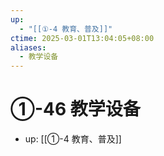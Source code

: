 ```yaml
---
up:
  - "[[①-4 教育、普及]]"
ctime: 2025-03-01T13:04:05+08:00
aliases:
  - 教学设备
---
```


# ①-46 教学设备

- up: [[①-4 教育、普及]]
